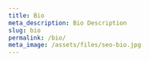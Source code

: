 ```yaml
---
title: Bio
meta_description: Bio Description
slug: bio
permalink: /bio/
meta_image: /assets/files/seo-bio.jpg
---
```

